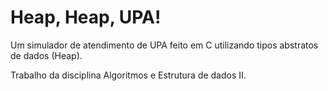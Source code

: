 # Heap, Heap, UPA!

Um simulador de atendimento de UPA feito em C utilizando tipos abstratos de dados (Heap).

Trabalho da disciplina Algoritmos e Estrutura de dados II.
